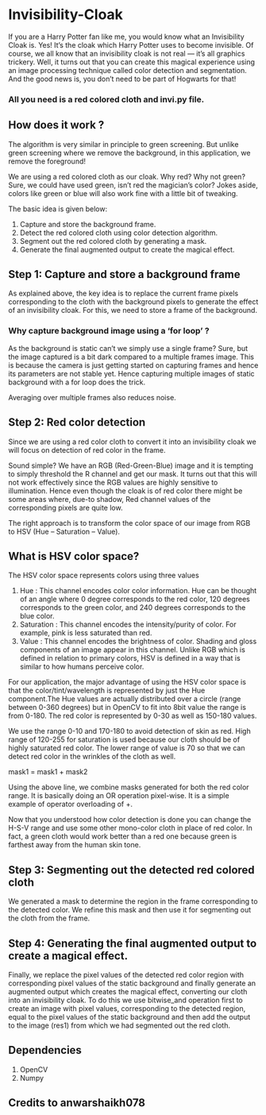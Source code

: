 # Invisibility-Cloak

If you are a Harry Potter fan like me, you would know what an Invisibility Cloak is. Yes! It’s the cloak which Harry Potter uses to become invisible. Of course, we all know that an invisibility cloak is not real — it’s all graphics trickery.
Well, it turns out that you can create this magical experience using an image processing technique called color detection and segmentation. And the good news is, you don’t need to be part of Hogwarts for that!

### All you need is a red colored cloth and invi.py file.

## How does it work ?
The algorithm is very similar in principle to green screening. But unlike green screening where we remove the background, in this application, we remove the foreground!

We are using a red colored cloth as our cloak. Why red? Why not green? Sure, we could have used green, isn’t red the magician’s color? Jokes aside, colors like green or blue will also work fine with a little bit of tweaking.

The basic idea is given below:
1. Capture and store the background frame.
2. Detect the red colored cloth using color detection algorithm.
3. Segment out the red colored cloth by generating a mask.
4. Generate the final augmented output to create the magical effect.


## Step 1: Capture and store a background frame
As explained above, the key idea is to replace the current frame pixels corresponding to the cloth with the background pixels to generate the effect of an invisibility cloak. For this, we need to store a frame of the background.
### Why capture background image using a ‘for loop’ ?
As the background is static can’t we simply use a single frame? Sure, but the image captured is a bit dark compared to a multiple frames image. This is because the camera is just getting started on capturing frames and hence its parameters are not stable yet. Hence capturing multiple images of static background with a for loop does the trick.

Averaging over multiple frames also reduces noise.
## Step 2: Red color detection
Since we are using a red color cloth to convert it into an invisibility cloak we will focus on detection of red color in the frame.

Sound simple? We have an RGB (Red-Green-Blue) image and it is tempting to simply threshold the R channel and get our mask. It turns out that this will not work effectively since the RGB values are highly sensitive to illumination. Hence even though the cloak is of red color there might be some areas where, due-to shadow, Red channel values of the corresponding pixels are quite low.

The right approach is to transform the color space of our image from RGB to HSV (Hue – Saturation – Value).
## What is HSV color space?
The HSV color space represents colors using three values

1. Hue : This channel encodes color color information. Hue can be thought of an angle where 0 degree corresponds to the red color, 120 degrees corresponds to the green color, and 240 degrees corresponds to the blue color.
2. Saturation : This channel encodes the intensity/purity of color. For example, pink is less saturated than red.
3. Value : This channel encodes the brightness of color. Shading and gloss components of an image appear in this channel.
Unlike RGB which is defined in relation to primary colors, HSV is defined in a way that is similar to how humans perceive color.

For our application, the major advantage of using the HSV color space is that the color/tint/wavelength is represented by just the Hue component.The Hue values are actually distributed over a circle (range between 0-360 degrees) but in OpenCV to fit into 8bit value the range is from 0-180. The red color is represented by 0-30 as well as 150-180 values.

We use the range 0-10 and 170-180 to avoid detection of skin as red. High range of 120-255 for saturation is used because our cloth should be of highly saturated red color. The lower range of value is 70 so that we can detect red color in the wrinkles of the cloth as well.

mask1 = mask1 + mask2

Using the above line, we combine masks generated for both the red color range. It is basically doing an OR operation pixel-wise. It is a simple example of operator overloading of +.

Now that you understood how color detection is done you can change the H-S-V range and use some other mono-color cloth in place of red color. In fact, a green cloth would work better than a red one because green is farthest away from the human skin tone.

## Step 3: Segmenting out the detected red colored cloth
We generated a mask to determine the region in the frame corresponding to the detected color. We refine this mask and then use it for segmenting out the cloth from the frame. 

## Step 4: Generating the final augmented output to create a magical effect.
Finally, we replace the pixel values of the detected red color region with corresponding pixel values of the static background and finally generate an augmented output which creates the magical effect, converting our cloth into an invisibility cloak. To do this we use bitwise_and operation first to create an image with pixel values, corresponding to the detected region, equal to the pixel values of the static background and then add the output to the image (res1) from which we had segmented out the red cloth.

## Dependencies
1. OpenCV 
2. Numpy


## Credits to anwarshaikh078
